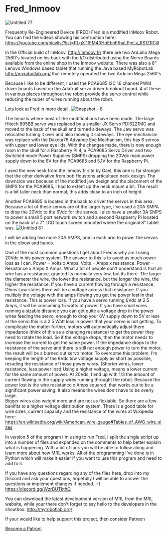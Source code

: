 # Fred_Inmoov #
![Untitled 77](https://user-images.githubusercontent.com/29687261/118383244-765e0480-b63f-11eb-90a0-80c4d70c4611.jpg)

Frequently Re-Engineered Device (FRED)
Fred is a modified InMoov Robot.
You can find the videos showing his contruction here:
https://youtube.com/playlist?list=PLgXTfFM40HqEbnFfhaLPmLv_RS1ZRCilI

In the Official build of InMoov, http://inmoov.fr/
there are two Arduino Mega 2560's located on his back with the I/O distributed using the Nervo Boards available from the online shop in the Inmoov website.
There was also a 8" Lenovo Windows based tablet that running the Java based MyRobotLab http://myrobotlab.org/ that remotely operated the two Arduino Mega 2560's

Because I like to be different, I used the PCA9685 I2C 16 channel PWM driver boards based on the Adafruit servo driver breakout board.
4 of these in various places throughout the robot provide the servo control while reducing the nuber of wires running about the robot.

Lets look at Fred in more detail.
![Snapshot - 8](https://user-images.githubusercontent.com/29687261/118383346-495e2180-b640-11eb-8e78-205152f2de94.png)

The head is where most of the modifications have been made.
The large Hitech 805BB servo was replaced by a smaller JX Servo PDI6221MG and moved to the back of the skull and turned sideways.
The Jaw servo was relocated turning it over and also moving it sideways.
The eye mechanism was replace with the Dakota76 Advance Eye Mechanism, this has 6 servos with upper and lower eye lids.
With the changes made, there is now enough room in the skull for a Raspberry Pi 4, a PCA9685 Servo Driver and two Switched mode Power Supplies (SMPS) dropping the 20Vdc main power supply down to the 6V for the PCA9685 and 5,1V for the Raspberry Pi.

I used the new neck from the Inmoov.fr site by Gael, this one is far stronger that the other derivative from bob Houstons articultaed neck design.
The downside was because of the modified jaw design and the placement of the SMPS for the PCA9685, I had to extent up the neck mount a bit.
The result is a bit taller neck than normal, this adds close to an inch of height.

Another PCA9685 is located in the back to driver the servos in this area.
Because a lot of these servos are of the larger type, I've used a 20A SMPA to drop the 20Vdc to the 6Vdc for the servos.
I also have a smaller 3A SMPS to power a small 5 port network switch and a second Raspberry Pi located on the back of a 7" LCD touch screen mounted where the original 8" tablet was.
![Untitled 81](https://user-images.githubusercontent.com/29687261/118383334-229feb00-b640-11eb-9f88-083c458d3499.jpg)


I will be adding two more 20A SMPS, one in each arm to power the servos in the elbow and hands.

One of the most common questions I get about Fred is why am I using 20Vdc in his power system.
The answer to this is to avoid as much power loss as I can.
Power = Volts x Amps.
Volts = Amps x resistance.
Power = Resistance x Amps X Amps.
What a lot of people don't understand is that all wire has a resistance, granted its normally very low, but its there.
The larger the diameter the wire, the lower the resistance, but the longer the wire, the higher the resistance.
If you have a current flowing through a resistance, Ohms Law states there will be a voltage across that resistance.
If you multiply the voltage with the amps flowing you get the power lost in that resistance.  This is power loss.
If you have a servo running 6Vdc at 2.5 Amps, it will be consuming 15 watts of power. 
If you have small wires running a sizable distance you can get quite a voltage drop in the power wires feeding the servo, enough to drop your 6V supply down to 5V or less at the servo this is a 2.5 Watt loss in power that your servo is not getting.
To complicate the matter further, motors will automatically adjust there impedance (think of this as a changing resistance) to get the power they need to rotate the load.
So if the voltage drops, then the motor needs to increase the current to get the same power.
If the impedance drops to the resistance of the servo and there is still not enough power to turn the motor, the result will be a burned out servo motor.
To overcome this problem, I'm keeping the length of the 6Vdc low voltage supply as short as possible, resuding the resistance of those power wires. (Shorter wires, lower resistance, less power lost)
Using a higher voltage, means a lower current for the same amount of power.
At 20Vdc, I end up with 1/3 the amount of current flowing in the supply wires running throught the robot. 
Because the power lost is the wire resistance x Amps squared, that works out to be a significant power saving.
It also means the wires don't have to be overly large.  
Bigger wires also weight more and are not as flexiable.
So there are a few benifits to a higher voltage distribution system.
There is a good table for wire sizes, current capacity and the resistance of the wires at Wikipedia here:
https://en.wikipedia.org/wiki/American_wire_gauge#Tables_of_AWG_wire_sizes

In version 5 of the program I'm using to run Fred, I split the single script up into a number of files and expanded on the comments to help better explain what is happening.
With a bit of luck you will be able to follow along and learn more about how MRL works.
All of the programming I've done is in Python which will make it easier if you want to use this program and need to add to it.

If you have any questions regarding any of the files here, drop into my Discord and ask your questions, hopefully I will be able to answer the questions or implement changes if needed. :-)
https://discord.gg/WzrBUTkthQ

You can download the latest development version of MRL from the MRL website, while your there don't forget to say hello to the developers in the shoutbox.
http://myrobotlab.org/

If your would like to help support this project, then consider Patreon

<a href="https://www.patreon.com/bePatron?u=10744269" data-patreon-widget-type="become-patron-button">Become a Patron!</a><script async src="https://c6.patreon.com/becomePatronButton.bundle.js"></script>
